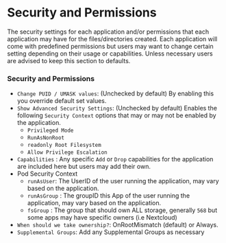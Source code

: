 # Security and Permissions

The security settings for each application and/or permissions that each application may have for the files/directories created. Each application will come with predefined permissions but users may want to change certain setting depending on their usage or capabilities. Unless necessary users are advised to keep this section to defaults.

### Security and Permissions

- `Change PUID / UMASK values`: (Unchecked by default) By enabling this you override default set values.
- `Show Advanced Security Settings`: (Unchecked by default) Enables the following `Security Context` options that may or may not be enabled by the application.
  - `Privileged Mode`
  - `RunAsNonRoot`
  - `readonly Root Filesystem`
  - `Allow Privilege Escalation`
- `Capabilities` : Any specific `Add` or `Drop` capabilities for the application are included here but users may add their own.
- Pod Security Context
  - `runAsUser`: The UserID of the user running the application, may vary based on the application.
  - `runAsGroup` : The groupID this App of the user running the application, may vary based on the application.
  - `fsGroup` : The group that should own ALL storage, generally `568` but some apps may have specific owners (i.e Nextcloud)
- `When should we take ownership?`: OnRootMismatch (default) or Always.
- `Supplemental Groups`: Add any Supplemental Groups as necessary
